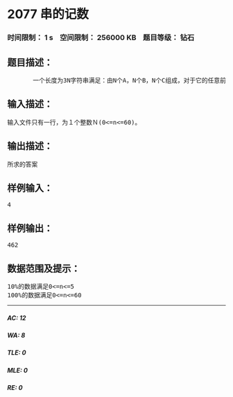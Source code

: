 # 2077 串的记数   
### 时间限制： 1 s&nbsp;&nbsp;&nbsp;&nbsp;空间限制： 256000 KB&nbsp;&nbsp;&nbsp;&nbsp;题目等级： 钻石  
## 题目描述：  

<pre>
       一个长度为3N字符串满足：由N个A，N个B，N个C组成，对于它的任意前缀，满足A的个数>=B的个数>=C的个数。求满足这样条件的字符串的个数。
</pre>
  
  
## 输入描述：  

<pre>
输入文件只有一行，为１个整数Ｎ(0<=n<=60)。
</pre>
  
  
## 输出描述：  

<pre>
所求的答案
</pre>
  
  
## 样例输入：  

<pre>
4
</pre>
  
  
## 样例输出：  

<pre>
462
</pre>
  
  
## 数据范围及提示：  

<pre>
10%的数据满足0<=n<=5
100%的数据满足0<=n<=60
</pre>
  
  
***  

##### AC: 12  
##### WA: 8  
##### TLE: 0  
##### MLE: 0  
##### RE: 0  
